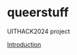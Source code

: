 # queerstuff
UITHACK2024 project

[Introduction](/Users/roopa/Documents/GitHub/queerstuff/docs/index.md)
